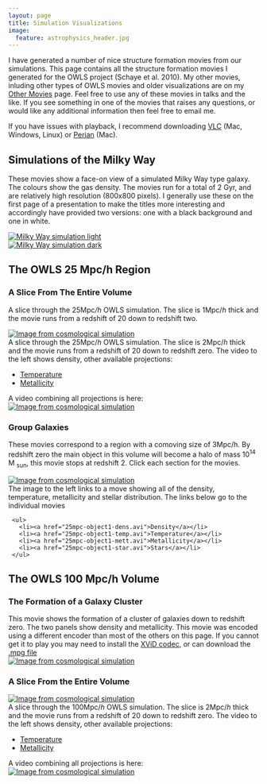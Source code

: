 ```yaml
---
layout: page
title: Simulation Visualizations
image:
  feature: astrophysics_header.jpg
---
```


I have generated a number of nice structure formation movies from our simulations. This page contains all the structure formation movies I generated for the OWLS project (Schaye et al. 2010).  My other movies, inluding other types of OWLS movies and older visualizations are on my <a href="/astrophysics/other-movies">Other Movies</a> page. Feel free to use any of these movies in talks and the like.  If you see something in one of the movies that raises any questions, or would like any additional information then feel free to email me.

If you have issues with playback, I recommend downloading <a href="https://www.videolan.org/vlc/index.html">VLC</a> (Mac, Windows, Linux) or <a href="https://perian.org/">Perian</a> (Mac).

## Simulations of the Milky Way

These movies show a face-on view of a simulated Milky Way type galaxy.  The colours show the gas density.  The movies run for a total of 2 Gyr, and are relatively high resolution (800x800 pixels).  I generally use these on the first page of a presentation to make the titles more interesting and accordingly have provided two versions:  one with a black background and one in white.

<div class="row">
  <div class="col-sm-6">
    <a href="mw_face_white.avi">
      <img src="mw_light_frame.jpg" alt="Milky Way simulation light">
    </a>
  </div>
  <div class="col-sm-6">
    <a href="mw_face_black.avi">
      <img src="mw_dark_frame.jpg" alt="Milky Way simulation dark">
    </a>
  </div>
</div>

## The OWLS 25 Mpc/h Region

### A Slice From The Entire Volume

A slice through the 25Mpc<i>/h</i> OWLS simulation.  The slice is 1Mpc/<i>h</i> thick and the movie runs from a redshift of 20 down to redshift two.

<div class="row">
  <div class="col-sm-6">
    <a href="25mpc-projection-dens.avi">
      <img src="25mpc-projection-dens.png" alt="Image from cosmological simulation">
    </a>
  </div>
  <div class="col-sm-6">
    A slice through the 25Mpc/<i>h</i> OWLS simulation.  The slice is 2Mpc/<i>h</i> thick and the movie runs from a redshift of 20 down to redshift zero. The video to the left shows density, other available projections:
    <ul>
      <li><a href="25mpc-projection-temp.avi">Temperature</a></li>
      <li><a href="25mpc-projection-mett.avi">Metallicity</a></li>
    </ul>
    A video combining all projections is here:
    <a href=""><img src="25mpc-projection-combined.png" alt="Image from cosmological simulation"></a>
  </div>
</div>

### Group Galaxies

These movies correspond to a region with a comoving size of 3Mpc/h. By redshift zero the main object in this volume will become a halo of mass 10<sup>14</sup> M <sub>sun</sub>, this movie stops at redshift 2. Click each section for the movies.

<div class="row">
  <div class="col-sm-4 col-md-4">
    <a href="25mpc-object1-combined.avi">
      <img src="25mpc-object1-combined.png" alt="Image from cosmological simulation">
    </a>
  </div>
  <div class="col-sm-8">
     The image to the left links to a move showing all of the density, temperature, metallicity and stellar distribution.  The links below go to the individual movies

     <ul>
       <li><a href="25mpc-object1-dens.avi">Density</a></li>
       <li><a href="25mpc-object1-temp.avi">Temperature</a></li>
       <li><a href="25mpc-object1-mett.avi">Metallicity</a></li>
       <li><a href="25mpc-object1-star.avi">Stars</a></li>
     </ul>
  </div>
</div>

## The OWLS 100 Mpc/h Volume

### The Formation of a Galaxy Cluster

<div class="row">
  <div class="col-sm-6">
    This movie shows the formation of a cluster of galaxies down to redshift zero. The two panels show density and metallicity. This movie was encoded using a different encoder than most of the others on this page. If you cannot get it to play you may need to install the <a href="https://www.xvidmovies.com/codec">XViD codec</a>, or can download the <a href="100mpc-object1-combined.mpg">.mpg file</a>
  </div>
  <div class="col-sm-6">
    <a href="100mpc-object1-combined.avi"><img src="100mpc-object1-combined.png" alt="Image from cosmological simulation"></a>
  </div>
</div>

### A Slice From the Entire Volume

<div class="row">
  <div class="col-sm-6">
    <a href="100mpc-projection-dens.avi">
      <img src="100mpc-projection-dens.png" alt="Image from cosmological simulation">
    </a>
  </div>
  <div class="col-sm-6">
    A slice through the 100Mpc/<i>h</i> OWLS simulation.  The slice is 2Mpc/<i>h</i> thick and the movie runs from a redshift of 20 down to redshift zero. The video to the left shows density, other available projections:
    <ul>
      <li><a href="100mpc-projection-temp.avi">Temperature</a></li>
      <li><a href="100mpc-projection-mett.avi">Metallicity</a></li>
    </ul>
    A video combining all projections is here:
    <a href=""><img src="100mpc-projection-combined.png" alt="Image from cosmological simulation"></a>
  </div>
</div>
